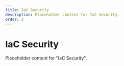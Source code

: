 ```yaml
---
title: IaC Security
description: Placeholder content for IaC Security.
order: 2
---
```


# IaC Security

Placeholder content for "IaC Security".
